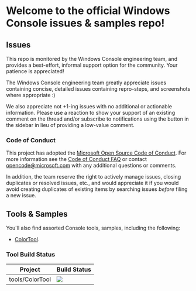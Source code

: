 # Welcome to the official Windows Console issues & samples repo! 

## Issues

This repo is monitored by the Windows Console engineering team, and provides a best-effort, informal support option for the community. Your patience is appreciated! 

The Windows Console engineering team greatly appreciate issues containing concise, detailed issues containing repro-steps, and screenshots where appropriate :)

We also appreciate not +1-ing issues with no additional or actionable information. Please use a reaction to show your support of an existing comment on the thread and/or subscribe to notifications using the button in the sidebar in lieu of providing a low-value comment.

### Code of Conduct
This project has adopted the [Microsoft Open Source Code of Conduct](https://opensource.microsoft.com/codeofconduct/). For more information see the [Code of Conduct FAQ](https://opensource.microsoft.com/codeofconduct/faq/) or contact opencode@microsoft.com with any additional questions or comments.

In addition, the team reserve the right to actively manage issues, closing duplicates or resolved issues, etc., and would appreciate it if you would avoid creating duplicates of existing items by searching issues _before_ filing a new issue.

## Tools & Samples
You'll also find assorted Console tools, samples, including the following: 

* [ColorTool](https://github.com/Microsoft/Console/tree/master/tools/ColorTool).

### Tool Build Status

Project|Build Status
---|---
tools/ColorTool|![](https://microsoft.visualstudio.com/_apis/public/build/definitions/c93e867a-8815-43c1-92c4-e7dd5404f1e1/17023/badge)
